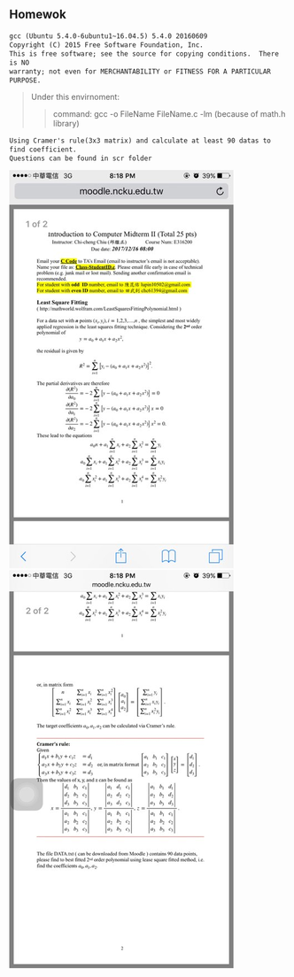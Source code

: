 ## Homewok ##

```
gcc (Ubuntu 5.4.0-6ubuntu1~16.04.5) 5.4.0 20160609
Copyright (C) 2015 Free Software Foundation, Inc.
This is free software; see the source for copying conditions.  There is NO
warranty; not even for MERCHANTABILITY or FITNESS FOR A PARTICULAR PURPOSE.
```
>Under this envirnoment:
>>command: gcc -o FileName FileName.c -lm (because of math.h library)

```
Using Cramer's rule(3x3 matrix) and calculate at least 90 datas to find coefficient.
Questions can be found in scr folder

```
![image](https://github.com/xitorzx/Easy-job/blob/master/scr/25360541_1964487103578663_1900048225_n.jpg)
![image](https://github.com/xitorzx/Easy-job/blob/master/scr/25436148_1964487136911993_391968584_n.jpg)
